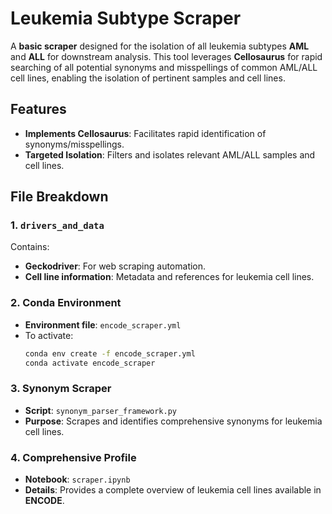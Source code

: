 # Leukemia Subtype Scraper

A **basic scraper** designed for the isolation of all leukemia subtypes **AML** and **ALL** for downstream analysis. This tool leverages **Cellosaurus** for rapid searching of all potential synonyms and misspellings of common AML/ALL cell lines, enabling the isolation of pertinent samples and cell lines.

## Features
- **Implements Cellosaurus**: Facilitates rapid identification of synonyms/misspellings.
- **Targeted Isolation**: Filters and isolates relevant AML/ALL samples and cell lines.

## File Breakdown
### 1. `drivers_and_data`
Contains:
- **Geckodriver**: For web scraping automation.
- **Cell line information**: Metadata and references for leukemia cell lines.

### 2. Conda Environment
- **Environment file**: `encode_scraper.yml`
- To activate:  
  ```bash
  conda env create -f encode_scraper.yml
  conda activate encode_scraper
### 3. Synonym Scraper
- **Script**: `synonym_parser_framework.py`
- **Purpose**: Scrapes and identifies comprehensive synonyms for leukemia cell lines.

### 4. Comprehensive Profile
- **Notebook**: `scraper.ipynb`
- **Details**: Provides a complete overview of leukemia cell lines available in **ENCODE**.
